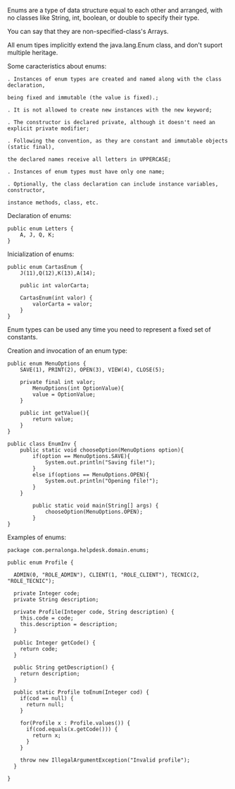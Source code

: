 Enums are a type of data structure equal to each other and arranged, with no classes 
like String, int, boolean, or double to specify their type.

You can say that they are non-specified-class's Arrays.

All enum tipes implicitly extend the java.lang.Enum class, and don't suport multiple 
heritage.

Some caracteristics about enums:

    . Instances of enum types are created and named along with the class declaration, 
    
    being fixed and immutable (the value is fixed).;

    . It is not allowed to create new instances with the new keyword;

    . The constructor is declared private, although it doesn't need an explicit private modifier;

    . Following the convention, as they are constant and immutable objects (static final),
    
    the declared names receive all letters in UPPERCASE;

    . Instances of enum types must have only one name;

    . Optionally, the class declaration can include instance variables, constructor,
    
    instance methods, class, etc.
      
      
Declaration of enums:
		
	public enum Letters {
		A, J, Q, K;
	}
	
Inicialization of enums:

	public enum CartasEnum {
		J(11),Q(12),K(13),A(14);

		public int valorCarta;

		CartasEnum(int valor) {
			valorCarta = valor;
		}
	}
      

Enum types can be used any time you need to represent a fixed set of constants.

Creation and invocation of an enum type:

	public enum MenuOptions {
		SAVE(1), PRINT(2), OPEN(3), VIEW(4), CLOSE(5);

		private final int valor;
			MenuOptions(int OptionValue){
			value = OptionValue;
		}
		
		public int getValue(){
			return value;
		}
	}
	
<!--End enum archive-->
<!--Init main archive that invokes the enums  -->

	public class EnumInv {
		public static void chooseOption(MenuOptions option){
			if(option == MenuOptions.SAVE){
				System.out.println("Saving file!");
			}
			else if(options == MenuOptions.OPEN){
				System.out.println("Opening file!");
			}
		}

			public static void main(String[] args) {
				chooseOption(MenuOptions.OPEN);
			}
	}

Examples of enums:

    package com.pernalonga.helpdesk.domain.enums;

    public enum Profile {
	
      ADMIN(0, "ROLE_ADMIN"), CLIENT(1, "ROLE_CLIENT"), TECNIC(2, "ROLE_TECNIC");

      private Integer code;
      private String description;

      private Profile(Integer code, String description) {
        this.code = code;
        this.description = description;
      }

      public Integer getCode() {
        return code;
      }

      public String getDescription() {
        return description;
      }

      public static Profile toEnum(Integer cod) {
        if(cod == null) {
          return null;
        }

        for(Profile x : Profile.values()) {
          if(cod.equals(x.getCode())) {
            return x;
          }
        }

        throw new IllegalArgumentException("Invalid profile");
      }

    }
